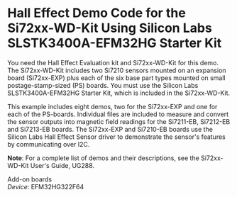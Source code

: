 # Hall Effect Demo Code for the Si72xx-WD-Kit Using Silicon Labs SLSTK3400A-EFM32HG Starter Kit

You need the Hall Effect Evaluation kit and Si72xx-WD-Kit for
this demo. The Si72xx-WD-Kit includes two Si7210 sensors mounted on an 
expansion board (Si72xx-EXP) plus each of the six base part types mounted on 
small postage-stamp-sized (PS) boards. You must use the Silicon Labs 
SLSTK3400A-EFM32HG Starter Kit, which is included in the Si72xx-WD-Kit.

This example includes eight demos, two for the Si72xx-EXP and one for each of 
the PS-boards. Individual files are included to measure and convert the sensor 
outputs into magnetic field readings for the Si7211-EB, Si7212-EB and Si7213-EB
boards. The Si72xx-EXP and Si7210-EB boards use the Silicon Labs Hall Effect 
Sensor driver to demonstrate the sensor's features by communicating over I2C. 

**Note**: For a complete list of demos and their descriptions, see
the Si72xx-WD-Kit User's Guide, UG288.

Add-on boards  
*Device*: EFM32HG322F64